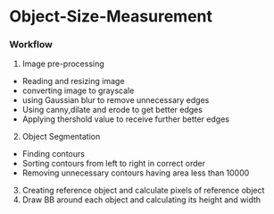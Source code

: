 # Object-Size-Measurement

### Workflow
1. Image pre-processing
  
* Reading and resizing image
* converting image to grayscale
* using Gaussian blur to remove unnecessary edges
* Using canny,dilate and erode to get better edges
* Applying thershold value to receive further better edges

2. Object Segmentation

* Finding contours
* Sorting contours from left to right in correct order
* Removing unnecessary contours having area less than 10000

3. Creating reference object and calculate pixels of reference object
4. Draw BB around each object and calculating its height and width


  
 


